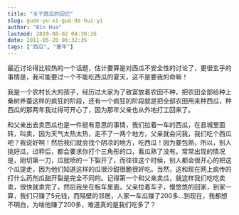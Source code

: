 ```yaml
---
title: "关于西瓜的回忆"
slug: guan-yu-xi-gua-de-hui-yi
author: "Bin Hua"
lastmod: 2019-08-02 04:30:26
date: 2011-05-20 06:32:35
tags: ["西瓜", "童年"]
---
```


最近讨论得比较热的一个话题，估计要算是对西瓜不安全性的讨论了，更很玄乎的事情是，我可能要过一个不能吃西瓜的夏天，这不是要我的命嘛！

我是一个农村长大的孩子，经历过大家为了致富放着农田不种，把农田全部给种上桑树养蚕这样的疯狂的阶段，还有一个疯狂的阶段就是把全部农田用来种西瓜，种西瓜的那两年我过得可开心了，因为那年父亲也从外地打工回来了。

和父亲出去卖西瓜也是一件挺有意思的事情，我们拉着一车的西瓜，在县城里面转，叫卖，因为天气太热太热，走不了一两个地方，父亲就会问我，我们吃个西瓜吧？我说好啊！然后我们就会找个阴凉的地方，吃西瓜！因为要包熟，所以，别人挑好瓜，过秤后，都会要求你打个三角形的口，看瓜熟了没有。常常出现的情况是，刚切第一刀，瓜就喷的一下裂开了，而往往这个时候，别人都会很开心的把这个瓜提走，因为他们知道这样的瓜很沙甜很脆很好吃。当然，这和现在网上疯传的打什么药剂瓜甜开裂是完全不同的。记得第一个和父亲卖瓜，就这样我们吃吃卖卖，很快就卖完了，然后我坐在板车里面，父亲拉着车子，慢悠悠的回家，到家一算，我们只赚了5元钱，而隔壁的邻居，人家一车瓜赚了200多...到现在，我都想不明白，为啥他赚了200多，难道真的是我们吃多了？